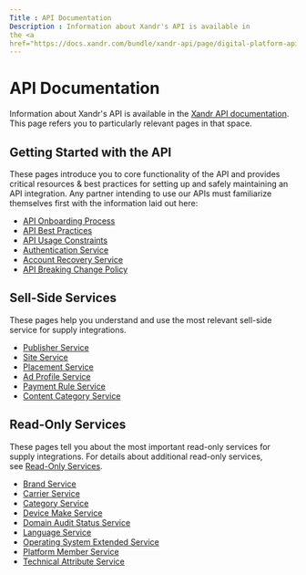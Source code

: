 ```yaml
---
Title : API Documentation
Description : Information about Xandr's API is available in
the <a
href="https://docs.xandr.com/bundle/xandr-api/page/digital-platform-api-home.html"
---
```



# API Documentation



Information about Xandr's API is available in
the <a
href="https://docs.xandr.com/bundle/xandr-api/page/digital-platform-api-home.html"
class="xref" target="_blank">Xandr API
documentation</a>. This page refers you to particularly relevant pages
in that space.



## Getting Started with the API

These pages introduce you to core functionality of the API and provides
critical resources & best practices for setting up and safely
maintaining an API integration. Any partner intending to use our APIs
must familiarize themselves first with the information laid out here:

- <a
  href="https://docs.xandr.com/bundle/xandr-api/page/api-onboarding-process.html"
  class="xref" target="_blank">API Onboarding Process</a>  
- <a
  href="https://docs.xandr.com/bundle/xandr-api/page/api-best-practices.html"
  class="xref" target="_blank">API Best Practices</a>  
- <a
  href="https://docs.xandr.com/bundle/xandr-api/page/api-usage-constraints.html"
  class="xref" target="_blank">API Usage Constraints</a>
- <a
  href="https://docs.xandr.com/bundle/xandr-api/page/authentication-service.html"
  class="xref" target="_blank">Authentication Service</a>  
- <a
  href="https://docs.xandr.com/bundle/xandr-api/page/account-recovery-service.html"
  class="xref" target="_blank">Account Recovery Service</a>  
- <a
  href="https://docs.xandr.com/bundle/xandr-api/page/breaking-changes.html"
  class="xref" target="_blank">API Breaking Change Policy</a>





## Sell-Side Services

These pages help you understand and use the most relevant sell-side
service for supply integrations.

- <a
  href="https://docs.xandr.com/bundle/xandr-api/page/publisher-service.html"
  class="xref" target="_blank">Publisher Service</a>
- <a href="https://docs.xandr.com/bundle/xandr-api/page/site-service.html"
  class="xref" target="_blank">Site Service</a>
- <a
  href="https://docs.xandr.com/bundle/xandr-api/page/placement-service.html"
  class="xref" target="_blank">Placement Service</a>
- <a
  href="https://docs.xandr.com/bundle/xandr-api/page/ad-profile-service.html"
  class="xref" target="_blank">Ad Profile Service</a>
- <a
  href="https://docs.xandr.com/bundle/xandr-api/page/payment-rule-service.html"
  class="xref" target="_blank">Payment Rule Service</a>
- <a
  href="https://docs.xandr.com/bundle/xandr-api/page/content-category-service.html"
  class="xref" target="_blank">Content Category Service</a>





## Read-Only Services

These pages tell you about the most important read-only services for
supply integrations. For details about additional read-only services,
see <a
href="https://docs.xandr.com/bundle/xandr-api/page/read-only-services.html"
class="xref" target="_blank">Read-Only Services</a>.

- <a
  href="https://docs.xandr.com/bundle/xandr-api/page/brand-service.html"
  class="xref" target="_blank">Brand Service</a>
- <a
  href="https://docs.xandr.com/bundle/xandr-api/page/carrier-service.html"
  class="xref" target="_blank">Carrier Service</a>
- <a
  href="https://docs.xandr.com/bundle/xandr-api/page/category-service.html"
  class="xref" target="_blank">Category Service</a>
- <a
  href="https://docs.xandr.com/bundle/xandr-api/page/device-make-service.html"
  class="xref" target="_blank">Device Make Service</a>
- <a
  href="https://docs.xandr.com/bundle/xandr-api/page/domain-audit-status-service.html"
  class="xref" target="_blank">Domain Audit Status Service</a>
- <a
  href="https://docs.xandr.com/bundle/xandr-api/page/language-service.html"
  class="xref" target="_blank">Language Service</a>
- <a
  href="https://docs.xandr.com/bundle/xandr-api/page/operating-system-extended-service.html"
  class="xref" target="_blank">Operating System Extended Service</a>
- <a
  href="https://docs.xandr.com/bundle/xandr-api/page/platform-member-service.html"
  class="xref" target="_blank">Platform Member Service</a>
- <a
  href="https://docs.xandr.com/bundle/xandr-api/page/technical-attribute-service.html"
  class="xref" target="_blank">Technical Attribute Service</a>







